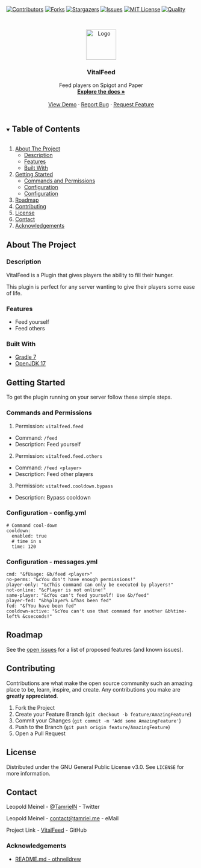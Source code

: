 <!-- PROJECT SHIELDS -->
[![Contributors][contributors-shield]][contributors-url]
[![Forks][forks-shield]][forks-url]
[![Stargazers][stars-shield]][stars-url]
[![Issues][issues-shield]][issues-url]
[![MIT License][license-shield]][license-url]
[![Quality][quality-shield]][quality-url]

<!-- PROJECT LOGO -->
<!--suppress ALL -->
<br />
<p align="center">
  <a href="https://github.com/LeoMeinel/VitalFeed">
    <img src="images/logo.png" alt="Logo" width="80" height="80">
  </a>

<h3 align="center">VitalFeed</h3>

  <p align="center">
    Feed players on Spigot and Paper
    <br />
    <a href="https://github.com/LeoMeinel/VitalFeed"><strong>Explore the docs »</strong></a>
    <br />
    <br />
    <a href="https://github.com/LeoMeinel/VitalFeed">View Demo</a>
    ·
    <a href="https://github.com/LeoMeinel/VitalFeed/issues">Report Bug</a>
    ·
    <a href="https://github.com/LeoMeinel/VitalFeed/issues">Request Feature</a>
  </p>

<!-- TABLE OF CONTENTS -->
<details open="open">
  <summary><h2 style="display: inline-block">Table of Contents</h2></summary>
  <ol>
    <li>
      <a href="#about-the-project">About The Project</a>
      <ul>
        <li><a href="#description">Description</a></li>
        <li><a href="#features">Features</a></li>
        <li><a href="#built-with">Built With</a></li>
      </ul>
    </li>
    <li>
      <a href="#getting-started">Getting Started</a>
      <ul>
        <li><a href="#commands-and-permissions">Commands and Permissions</a></li>
        <li><a href="#configuration - config.yml">Configuration</a></li>
		<li><a href="#configuration - messages.yml">Configuration</a></li>
      </ul>
    </li>
    <li><a href="#roadmap">Roadmap</a></li>
    <li><a href="#contributing">Contributing</a></li>
    <li><a href="#license">License</a></li>
    <li><a href="#contact">Contact</a></li>
    <li><a href="#acknowledgements">Acknowledgements</a></li>
  </ol>
</details>

<!-- ABOUT THE PROJECT -->

## About The Project

### Description

VitalFeed is a Plugin that gives players the ability to fill their hunger.

This plugin is perfect for any server wanting to give their players some ease of life.

### Features

* Feed yourself
* Feed others

### Built With

* [Gradle 7](https://docs.gradle.org/7.4/release-notes.html)
* [OpenJDK 17](https://openjdk.java.net/projects/jdk/17/)

<!-- GETTING STARTED -->

## Getting Started

To get the plugin running on your server follow these simple steps.

### Commands and Permissions

1. Permission: `vitalfeed.feed`

* Command: `/feed`
* Description: Feed yourself

2. Permission: `vitalfeed.feed.others`

* Command: `/feed <player>`
* Description: Feed other players

3. Permission: `vitalfeed.cooldown.bypass`

* Description: Bypass cooldown

### Configuration - config.yml

```
# Command cool-down
cooldown:
  enabled: true
  # time in s
  time: 120
```

### Configuration - messages.yml

```
cmd: "&fUsage: &b/feed <player>"
no-perms: "&cYou don't have enough permissions!"
player-only: "&cThis command can only be executed by players!"
not-online: "&cPlayer is not online!"
same-player: "&cYou can't feed yourself! Use &b/feed"
player-fed: "&b%player% &fhas been fed"
fed: "&fYou have been fed"
cooldown-active: "&cYou can't use that command for another &b%time-left% &cseconds!"
```

<!-- ROADMAP -->

## Roadmap

See the [open issues](https://github.com/LeoMeinel/VitalFeed/issues) for a list of proposed features (and known
issues).

<!-- CONTRIBUTING -->

## Contributing

Contributions are what make the open source community such an amazing place to be, learn, inspire, and create. Any
contributions you make are **greatly appreciated**.

1. Fork the Project
2. Create your Feature Branch (`git checkout -b feature/AmazingFeature`)
3. Commit your Changes (`git commit -m 'Add some AmazingFeature'`)
4. Push to the Branch (`git push origin feature/AmazingFeature`)
5. Open a Pull Request

<!-- LICENSE -->

## License

Distributed under the GNU General Public License v3.0. See `LICENSE` for more information.

<!-- CONTACT -->

## Contact

Leopold Meinel - [@TamrielN](https://twitter.com/TamrielN) - Twitter

Leopold Meinel - [contact@tamriel.me](mailto:contact@tamriel.me) - eMail

Project Link - [VitalFeed](https://github.com/LeoMeinel/VitalFeed) - GitHub

<!-- ACKNOWLEDGEMENTS -->

### Acknowledgements

* [README.md - othneildrew](https://github.com/othneildrew/Best-README-Template)

<!-- MARKDOWN LINKS & IMAGES -->

[contributors-shield]: https://img.shields.io/github/contributors-anon/LeoMeinel/VitalFeed?style=for-the-badge

[contributors-url]: https://github.com/LeoMeinel/VitalFeed/graphs/contributors

[forks-shield]: https://img.shields.io/github/forks/LeoMeinel/VitalFeed?label=Forks&style=for-the-badge

[forks-url]: https://github.com/LeoMeinel/VitalFeed/network/members

[stars-shield]: https://img.shields.io/github/stars/LeoMeinel/VitalFeed?style=for-the-badge

[stars-url]: https://github.com/LeoMeinel/VitalFeed/stargazers

[issues-shield]: https://img.shields.io/github/issues/LeoMeinel/VitalFeed?style=for-the-badge

[issues-url]: https://github.com/LeoMeinel/VitalFeed/issues

[license-shield]: https://img.shields.io/github/license/LeoMeinel/VitalFeed?style=for-the-badge

[license-url]: https://github.com/LeoMeinel/VitalFeed/blob/main/LICENSE

[quality-shield]: https://img.shields.io/codefactor/grade/github/LeoMeinel/VitalFeed?style=for-the-badge

[quality-url]: https://www.codefactor.io/repository/github/LeoMeinel/VitalFeed
